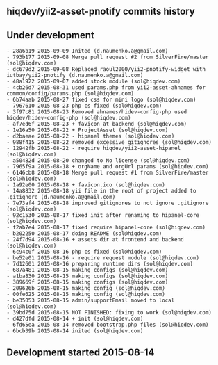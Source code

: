 hiqdev/yii2-asset-pnotify commits history
-----------------------------------------

## Under development

    - 28a6b19 2015-09-09 Inited (d.naumenko.a@gmail.com)
    - 793b177 2015-09-08 Merge pull request #2 from SilverFire/master (sol@hiqdev.com)
    - dc679d2 2015-09-08 Replaced raoul2000/yii2-pnotify-widget with iutbay/yii2-pnotify (d.naumenko.a@gmail.com)
    - 48a1922 2015-09-07 added stock module (sol@hiqdev.com)
    - 4cb26d7 2015-08-31 used params.php from yii2-asset-ahnames for common/config/params.php (sol@hiqdev.com)
    - 6b74aab 2015-08-27 fixed css for mini logo (sol@hiqdev.com)
    - 7967610 2015-08-23 php-cs-fixed (sol@hiqdev.com)
    - 3f97c81 2015-08-23 Removed ahnames/hidev-config-php used hiqdev/hidev-config-php (sol@hiqdev.com)
    - af7ed6f 2015-08-23 + favicon at backend (sol@hiqdev.com)
    - 1e16a50 2015-08-22 + ProjectAsset (sol@hiqdev.com)
    - d2baeae 2015-08-22 - hipanel themes (sol@hiqdev.com)
    - 988f415 2015-08-22 removed excessive gitignores (sol@hiqdev.com)
    - 12942fb 2015-08-22 - require hiqdev/yii2-asset-hipanel (sol@hiqdev.com)
    - a50482d 2015-08-20 changed to No license (sol@hiqdev.com)
    - 7965f9a 2015-08-18 + orgName and orgUrl params (sol@hiqdev.com)
    - 6146cb8 2015-08-18 Merge pull request #1 from SilverFire/master (sol@hiqdev.com)
    - 1a92e00 2015-08-18 + favicon.ico (sol@hiqdev.com)
    - 14a8832 2015-08-18 yii file in the root of project added to .gitignore (d.naumenko.a@gmail.com)
    - 7e73af4 2015-08-18 improved gitignores to not ignore .gitignore (sol@hiqdev.com)
    - 92c1530 2015-08-17 fixed init after renaming to hipanel-core (sol@hiqdev.com)
    - f2ab7e4 2015-08-17 fixed require hipanel-core (sol@hiqdev.com)
    - b202250 2015-08-17 doing README (sol@hiqdev.com)
    - 24f7d94 2015-08-16 + assets dir at frontend and backend (sol@hiqdev.com)
    - 6c94c0f 2015-08-16 php-cs-fixed (sol@hiqdev.com)
    - be52e01 2015-08-16 - require request module (sol@hiqdev.com)
    - 7d12601 2015-08-16 preparing runtime dirs (sol@hiqdev.com)
    - 687a481 2015-08-15 making configs (sol@hiqdev.com)
    - a1ba830 2015-08-15 making configs (sol@hiqdev.com)
    - 389669f 2015-08-15 making configs (sol@hiqdev.com)
    - 209626b 2015-08-15 making config (sol@hiqdev.com)
    - 00fe625 2015-08-15 making config (sol@hiqdev.com)
    - be35053 2015-08-15 admin/supportEmail moved to local (sol@hiqdev.com)
    - 39bd75d 2015-08-15 NOT FINISHED: fixing to work (sol@hiqdev.com)
    - d427dfd 2015-08-14 + init (sol@hiqdev.com)
    - 6fd65ea 2015-08-14 removed bootstrap.php files (sol@hiqdev.com)
    - 6bcb39b 2015-08-14 inited (sol@hiqdev.com)

## Development started 2015-08-14

